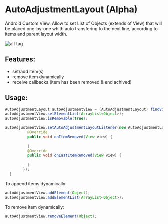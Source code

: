 # AutoAdjustmentLayout (Alpha)

Android Custom View. Allow to set List of Objects (extends of View) that will be placed one-by-one whith auto transfering to the next line, according to items and parent layout width.

![alt tag](https://raw.github.com/zhuchinskyi/AutoAdjustmentLayout/master/smart_screen.png)

Features:
---
- set/add item(s)
- remove item dynamically
- receive callbacks (item has been removed & end achived)

Usage:
---- 

```java
AutoAdjustmentLayout autoAdjustmentView = (AutoAdjustmentLayout) findViewById(R.id.autoAdjustmentView);
autoAdjustmentView.setElementList(ArrayList<Object>);
autoAdjustmentView.isRemovable(true);

autoAdjustmentView.setAutoAdjustmentLayoutListener(new AutoAdjustmentLayout.IOnAutoAdjustmentLayoutListener() {
          @Override
          public void onItemRemoved(View view) {
          
          }
          @Override
          public void onLastItemRemoved(View view) {
          
          }
        });
  }
  ```
  
  To append items dynamically:
  
  ```java
autoAdjustmentView.addElement(Object);
autoAdjustmentView.addElementList(ArrayList<Object>);
 ```
  To remove item dynamically:
  
  ```java
autoAdjustmentView.removeElement(Object);
 ```
